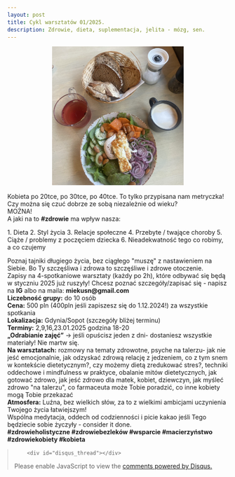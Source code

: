```yaml
---
layout: post
title: Cykl warsztatów 01/2025.
description: Zdrowie, dieta, suplementacja, jelita - mózg, sen.
---
```

<div style="text-align:center;">
    <img src="assets/images/styczen-image.jpg" alt="Zdjęcie śniadania" style="width:300px;" />
</div>

<p>Kobieta po 20tce, po 30tce, po 40tce. To tylko przypisana nam metryczka! Czy można się czuć dobrze ze sobą niezależnie od wieku? <br>
MOŻNA! <br>
A jaki na to <b>#zdrowie</b> ma wpływ nasza:
</p>
1. Dieta
2. Styl życia
3. Relacje społeczne
4. Przebyte / twające choroby
5. Ciąże / problemy z poczęciem dziecka
6. Nieadekwatność tego co robimy, a co czujemy

<p>Poznaj tajniki długiego życia, bez ciągłego "muszę" z nastawieniem na Siebie. Bo Ty szczęśliwa i zdrowa to szczęśliwe i zdrowe otoczenie. <br>
Zapisy na 4-spotkaniowe warsztaty (każdy po 2h), które odbywać się będą w styczniu 2025 już ruszyły! Chcesz poznać szczegóły/zapisać się - napisz na <b>IG</b> albo na maila: <b>miekusn@gmail.com</b><br>
<b>Liczebność grupy:</b>  do 10 osób <br>
<b>Cena:</b> 500 pln (400pln jeśli zapiszesz się do 1.12.2024!) za wszystkie spotkania <br>
<b>Lokalizacja:</b> Gdynia/Sopot (szczegóły bliżej terminu)<br>
<b>Terminy:</b> 2,9,16,23.01.2025 godzina 18-20 <br>
<b>„Odrabianie zajęć”</b> -> jeśli opuścisz jeden z dni- dostaniesz wszystkie materiały! Nie martw się.<br>
<b>Na warsztatach:</b> rozmowy na tematy zdrowotne, psyche na talerzu- jak nie jeść emocjonalnie, jak odzyskać zdrową relację z jedzeniem, co z tym snem w kontekście dietetycznym?, czy możemy dietą zredukować stres?, techniki oddechowe i mindfulness w praktyce, obalanie mitów dietetycznych, jak gotować zdrowo, jak jeść zdrowo dla matek, kobiet, dziewczyn, jak myśleć zdrowo "na talerzu", co farmaceuta może Tobie poradzić, co inne kobiety mogą Tobie przekazać<br>
<b>Atmosfera:</b> Luźna, bez wielkich słów, za to z wielkimi ambicjami uczynienia Twojego życia łatwiejszym! <br>
Wspólna medytacja, oddech od codzienności i picie kakao jeśli Tego będziecie sobie życzyły - consider it done. <br>
<b>#zdrowieholistyczne #zdrowiebezleków #wsparcie #macierzyństwo #zdrowiekobiety #kobieta</b>
</p>
<blockquote style="margin-left:0px;">	
		
		<div id="disqus_thread"></div>
<script>
    /**
    *  RECOMMENDED CONFIGURATION VARIABLES: EDIT AND UNCOMMENT THE SECTION BELOW TO INSERT DYNAMIC VALUES FROM YOUR PLATFORM OR CMS.
    *  LEARN WHY DEFINING THESE VARIABLES IS IMPORTANT: https://disqus.com/admin/universalcode/#configuration-variables    */
    /*
    var disqus_config = function () {
    this.page.url = 'https://www.pharmabusters.pl/2024/11/01/cykl-warsztatow-01-2025.html';  // Replace PAGE_URL with your page's canonical URL variable
    this.page.identifier = PAGE_IDENTIFIER; // Replace PAGE_IDENTIFIER with your page's unique identifier variable
    };
    */
    (function() { // DON'T EDIT BELOW THIS LINE
    var d = document, s = d.createElement('script');
    s.src = 'https://pharmabusters.disqus.com/embed.js';
    s.setAttribute('data-timestamp', +new Date());
    (d.head || d.body).appendChild(s);
    })();
</script>
<noscript>Please enable JavaScript to view the <a href="https://disqus.com/?ref_noscript">comments powered by Disqus.</a></noscript>
<script id="dsq-count-scr" src="//pharmabusters.disqus.com/count.js" async></script>
</blockquote>
